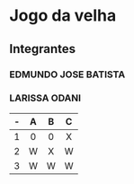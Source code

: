 # Jogo da velha 
## Integrantes
### EDMUNDO JOSE BATISTA
### LARISSA ODANI
| - | A | B | C |
| -- | :---: | :---: | :---: |
| 1 |0 | 0 | X |
| 2 | W | X | W |
| 3 | W | W | W |